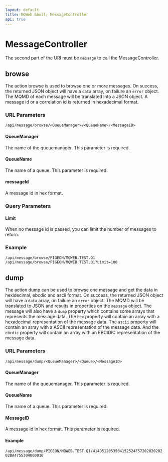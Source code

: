 ```yaml
---
layout: default
title: MQWeb &bull; MessageController
api: true
---
```

MessageController
=================

The second part of the URI must be `message` to call the MessageController.

## <a name="browse"></a>browse
The action browse is used to browse one or more messages.
On success, the returned JSON object will have a `data` array, on failure an
`error` object. The MQMD of each message will be translated into a JSON object.
A message id or a correlation id is returned in hexadecimal format.

### <a name="browseURL"></a>URL Parameters
`/api/message/browse/<QueueManager>/<QueueName>/<MessageID>`  

#### <a name="browseURLQueueManager"></a>QueueManager
The name of the queuemanager. This parameter is required.

#### <a name="browseURLQueueName"></a>QueueName
The name of a queue. This parameter is required.

#### <a name="browseURLMessageID"></a>messageId
A message id in hex format.

### <a name="browseQuery"></a>Query Parameters

#### <a name="browseLimit"></a>Limit
When no message id is passed, you can limit the number of messages to return.

### <a name="browseExample"></a>Example
`/api/message/browse/PIGEON/MQWEB.TEST.Q1`  
`/api/message/browse/PIGEON/MQWEB.TEST.Q1?Limit=100`

## <a name="dump">dump
The action dump can be used to browse one message and get the data in
hexidecimal, ebcdic and ascii format. On success, the returned JSON object will
have a `data` array, on failure an  `error` object. The MQMD will be translated
to JSON and results in properties on the `message` object. The message will also have a
 `dump` property which contains some arrays that represents the message data.
The `hex` property will contain an array with a hexadecimal representation of
the message data. The `ascii` property will contain an array with a ASCII
representation of the message data. And the `ebcdic` property will contain an
array with an EBCIDIC representation of the message data.

### <a name="dumpURL"></a>URL Parameters
`/api/message/dump/<QueueManager>/<Queue>/<MessageID>`  

#### <a name="dumpURL"></a>QueueManager
The name of the queuemanager. This parameter is required.

#### <a name="dumpQueueName"></a>QueueName
The name of a queue. This parameter is required.

#### <a name="dumpMessageID"></a>MessageID
A message id in hex format. This parameter is required.

#### <a name="dumpExample"></a>Example
`/api/message/dump/PIGEON/MQWEB.TEST.Q1/414D512053504152524F5720202020202BA4755304000010`  

